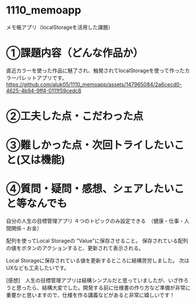 # 1110_memoapp
メモ帳アプリ（localStorageを活用した課題）

# ①課題内容（どんな作品か）
直近カラーを使った作品に魅了され、触発されてlocalStorageを使って作ったカラーパレットアプリです。
https://github.com/aluk05/1110_memoapp/assets/147965084/2a6cecd0-4625-4b94-9ff4-0111f59cedc8



# ②工夫した点・こだわった点


# ③難しかった点・次回トライしたいこと(又は機能)

# ④質問・疑問・感想、シェアしたいこと等なんでも


自分の人生の目標管理アプリ ４つのトピックのみ設定できる　（健康・仕事・人間関係・お金）

配列を使ってLocal Storageの "Value"に保存させること。
保存されている配列の値をボタンのアクションすると、更新されて表示される。

Local Storageに保存されている値を更新するところに結構苦労しました。
次はUXなども工夫したいです。

[感想]　人生の目標管理アプリは結構シンプルだと思っていましたが、いざ作ろうと思ったら、結構大変でした。開発する前に仕様書の作り方など準備が非常に重要かと思いますので、仕様を作る講義などがあると非常に嬉しいです！

